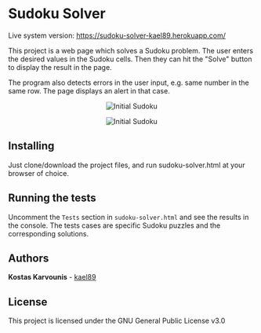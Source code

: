 # Sudoku Solver
Live system version: https://sudoku-solver-kael89.herokuapp.com/

This project is a web page which solves a Sudoku problem. The user enters the desired values in the Sudoku cells. Then they can hit the "Solve" button to display the result in the page.

The program also detects errors in the user input, e.g. same number in the same row. The page displays an alert in that case.

<p align="center">
	<img src="https://cloud.githubusercontent.com/assets/20692464/26444204/bb4d8816-417e-11e7-90e4-a233912166e0.jpg" alt="Initial Sudoku">
</p>

<p align="center">
	<img src="https://cloud.githubusercontent.com/assets/20692464/26444205/bc4bb5f8-417e-11e7-8f48-aeb62d2f67bb.jpg" alt="Initial Sudoku">
</p>

## Installing
Just clone/download the project files, and run sudoku-solver.html at your browser of choice.

## Running the tests
Uncomment the `Tests` section in `sudoku-solver.html` and see the results in the console. The tests cases are specific Sudoku puzzles and the corresponding solutions.

## Authors
**Kostas Karvounis** - [kael89](https://github.com/kael89)

## License
This project is licensed under the GNU General Public License v3.0

